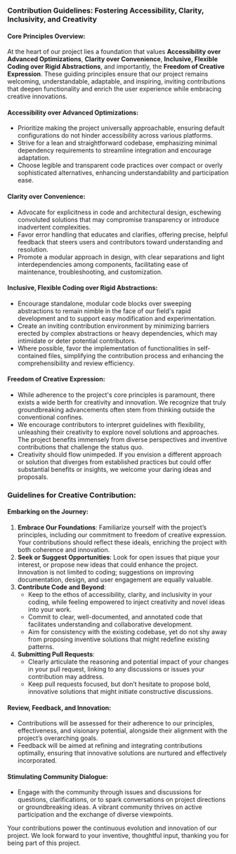 ### Contribution Guidelines: Fostering Accessibility, Clarity, Inclusivity, and Creativity

#### Core Principles Overview:

At the heart of our project lies a foundation that values **Accessibility over Advanced Optimizations**, **Clarity over Convenience**, **Inclusive, Flexible Coding over Rigid Abstractions**, and importantly, the **Freedom of Creative Expression**. These guiding principles ensure that our project remains welcoming, understandable, adaptable, and inspiring, inviting contributions that deepen functionality and enrich the user experience while embracing creative innovations.

#### Accessibility over Advanced Optimizations:

- Prioritize making the project universally approachable, ensuring default configurations do not hinder accessibility across various platforms.
- Strive for a lean and straightforward codebase, emphasizing minimal dependency requirements to streamline integration and encourage adaptation.
- Choose legible and transparent code practices over compact or overly sophisticated alternatives, enhancing understandability and participation ease.

#### Clarity over Convenience:

- Advocate for explicitness in code and architectural design, eschewing convoluted solutions that may compromise transparency or introduce inadvertent complexities.
- Favor error handling that educates and clarifies, offering precise, helpful feedback that steers users and contributors toward understanding and resolution.
- Promote a modular approach in design, with clear separations and light interdependencies among components, facilitating ease of maintenance, troubleshooting, and customization.

#### Inclusive, Flexible Coding over Rigid Abstractions:

- Encourage standalone, modular code blocks over sweeping abstractions to remain nimble in the face of our field's rapid development and to support easy modification and experimentation.
- Create an inviting contribution environment by minimizing barriers erected by complex abstractions or heavy dependencies, which may intimidate or deter potential contributors.
- Where possible, favor the implementation of functionalities in self-contained files, simplifying the contribution process and enhancing the comprehensibility and review efficiency.

#### Freedom of Creative Expression:

- While adherence to the project's core principles is paramount, there exists a wide berth for creativity and innovation. We recognize that truly groundbreaking advancements often stem from thinking outside the conventional confines.
- We encourage contributors to interpret guidelines with flexibility, unleashing their creativity to explore novel solutions and approaches. The project benefits immensely from diverse perspectives and inventive contributions that challenge the status quo.
- Creativity should flow unimpeded. If you envision a different approach or solution that diverges from established practices but could offer substantial benefits or insights, we welcome your daring ideas and proposals.

### Guidelines for Creative Contribution:

#### Embarking on the Journey:

1. **Embrace Our Foundations**: Familiarize yourself with the project’s principles, including our commitment to freedom of creative expression. Your contributions should reflect these ideals, enriching the project with both coherence and innovation.
2. **Seek or Suggest Opportunities**: Look for open issues that pique your interest, or propose new ideas that could enhance the project. Innovation is not limited to coding; suggestions on improving documentation, design, and user engagement are equally valuable.
3. **Contribute Code and Beyond**:
    - Keep to the ethos of accessibility, clarity, and inclusivity in your coding, while feeling empowered to inject creativity and novel ideas into your work.
    - Commit to clear, well-documented, and annotated code that facilitates understanding and collaborative development.
    - Aim for consistency with the existing codebase, yet do not shy away from proposing inventive solutions that might redefine existing patterns.
4. **Submitting Pull Requests**:
    - Clearly articulate the reasoning and potential impact of your changes in your pull request, linking to any discussions or issues your contribution may address.
    - Keep pull requests focused, but don’t hesitate to propose bold, innovative solutions that might initiate constructive discussions.

#### Review, Feedback, and Innovation:

- Contributions will be assessed for their adherence to our principles, effectiveness, and visionary potential, alongside their alignment with the project’s overarching goals.
- Feedback will be aimed at refining and integrating contributions optimally, ensuring that innovative solutions are nurtured and effectively incorporated.

#### Stimulating Community Dialogue:

- Engage with the community through issues and discussions for questions, clarifications, or to spark conversations on project directions or groundbreaking ideas. A vibrant community thrives on active participation and the exchange of diverse viewpoints.

Your contributions power the continuous evolution and innovation of our project. We look forward to your inventive, thoughtful input, thanking you for being part of this project.
